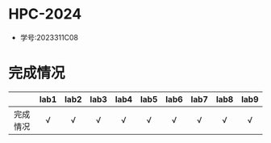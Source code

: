 # HPC-2024
- 学号:2023311C08

# 完成情况
|  |lab1|lab2|lab3|lab4|lab5|lab6|lab7|lab8|lab9|
|:--:|:--:|:--:|:--:|:--:|:--:|:--:|:--:|:--:|:--:|
|完成情况|√|√|√|√|√|√|√|√|√|

